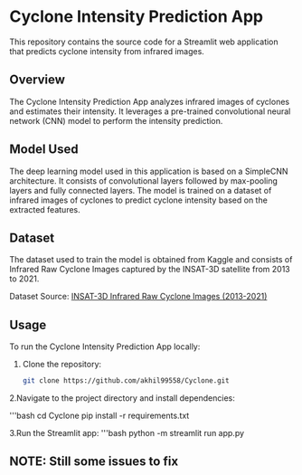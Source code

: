 # Cyclone Intensity Prediction App

This repository contains the source code for a Streamlit web application that predicts cyclone intensity from infrared images.

## Overview

The Cyclone Intensity Prediction App analyzes infrared images of cyclones and estimates their intensity. It leverages a pre-trained convolutional neural network (CNN) model to perform the intensity prediction.

## Model Used

The deep learning model used in this application is based on a SimpleCNN architecture. It consists of convolutional layers followed by max-pooling layers and fully connected layers. The model is trained on a dataset of infrared images of cyclones to predict cyclone intensity based on the extracted features.

## Dataset

The dataset used to train the model is obtained from Kaggle and consists of Infrared Raw Cyclone Images captured by the INSAT-3D satellite from 2013 to 2021.

Dataset Source: [INSAT-3D Infrared Raw Cyclone Images (2013-2021)](https://www.kaggle.com/datasets/sshubam/insat3d-infrared-raw-cyclone-images-20132021)

## Usage

To run the Cyclone Intensity Prediction App locally:

1. Clone the repository:

   ```bash
   git clone https://github.com/akhil99558/Cyclone.git
2.Navigate to the project directory and install dependencies:

  '''bash
      cd Cyclone
      pip install -r requirements.txt

3.Run the Streamlit app:
    '''bash
       python -m streamlit run app.py
## NOTE: Still some issues to fix

       
